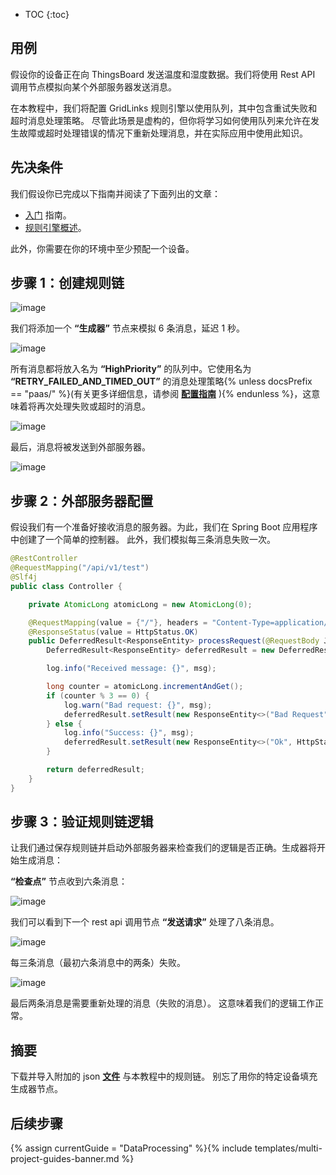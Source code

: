 * TOC
{:toc}

## 用例

假设你的设备正在向 ThingsBoard 发送温度和湿度数据。我们将使用 Rest API 调用节点模拟向某个外部服务器发送消息。

在本教程中，我们将配置 GridLinks 规则引擎以使用队列，其中包含重试失败和超时消息处理策略。
尽管此场景是虚构的，但你将学习如何使用队列来允许在发生故障或超时处理错误的情况下重新处理消息，并在实际应用中使用此知识。

## 先决条件

我们假设你已完成以下指南并阅读了下面列出的文章：

  * [入门](/docs/{{docsPrefix}}getting-started-guides/helloworld/) 指南。
  * [规则引擎概述](/docs/{{docsPrefix}}user-guide/rule-engine-2-0/overview/)。

此外，你需要在你的环境中至少预配一个设备。

## 步骤 1：创建规则链

![image](/images/user-guide/rule-engine-2-5/tutorials/reprocessing_rule_chain.png)

我们将添加一个 **“生成器”** 节点来模拟 6 条消息，延迟 1 秒。

![image](/images/user-guide/rule-engine-2-5/tutorials/generator_reprocessing.png)

所有消息都将放入名为 **“HighPriority”** 的队列中。它使用名为 **“RETRY_FAILED_AND_TIMED_OUT”** 的消息处理策略{% unless docsPrefix == "paas/" %}(有关更多详细信息，请参阅 [**配置指南**](/docs/user-guide/install/{{docsPrefix}}config/) ){% endunless %}，这意味着将再次处理失败或超时的消息。

![image](/images/user-guide/rule-engine-2-5/tutorials/checkpoint_reprocessing.png)

最后，消息将被发送到外部服务器。

![image](/images/user-guide/rule-engine-2-5/tutorials/rest_api.png)

## 步骤 2：外部服务器配置

假设我们有一个准备好接收消息的服务器。为此，我们在 Spring Boot 应用程序中创建了一个简单的控制器。
此外，我们模拟每三条消息失败一次。

```java
@RestController
@RequestMapping("/api/v1/test")
@Slf4j
public class Controller {

    private AtomicLong atomicLong = new AtomicLong(0);

    @RequestMapping(value = {"/"}, headers = "Content-Type=application/json", method = {RequestMethod.POST})
    @ResponseStatus(value = HttpStatus.OK)
    public DeferredResult<ResponseEntity> processRequest(@RequestBody JsonNode msg) {
        DeferredResult<ResponseEntity> deferredResult = new DeferredResult<>();

        log.info("Received message: {}", msg);

        long counter = atomicLong.incrementAndGet();
        if (counter % 3 == 0) {
            log.warn("Bad request: {}", msg);
            deferredResult.setResult(new ResponseEntity<>("Bad Request", HttpStatus.BAD_REQUEST));
        } else {
            log.info("Success: {}", msg);
            deferredResult.setResult(new ResponseEntity<>("Ok", HttpStatus.OK));
        }

        return deferredResult;
    }
}
```

## 步骤 3：验证规则链逻辑

让我们通过保存规则链并启动外部服务器来检查我们的逻辑是否正确。生成器将开始生成消息：

**“检查点”** 节点收到六条消息：

![image](/images/user-guide/rule-engine-2-5/tutorials/checkpoint_reprocessing_events.png)

我们可以看到下一个 rest api 调用节点 **“发送请求”** 处理了八条消息。

![image](/images/user-guide/rule-engine-2-5/tutorials/rest_api_events.png)

每三条消息（最初六条消息中的两条）失败。

![image](/images/user-guide/rule-engine-2-5/tutorials/error_event.png)

最后两条消息是需要重新处理的消息（失败的消息）。
这意味着我们的逻辑工作正常。

## 摘要

下载并导入附加的 json [**文件**](/docs/{{docsPrefix}}user-guide/rule-engine-2-5/tutorials/resources/send_request_rule_chain.json) 与本教程中的规则链。
别忘了用你的特定设备填充生成器节点。

## 后续步骤

{% assign currentGuide = "DataProcessing" %}{% include templates/multi-project-guides-banner.md %}